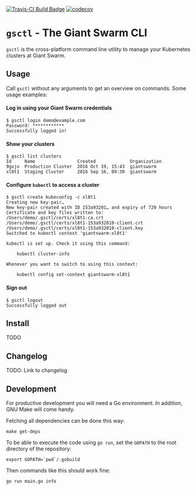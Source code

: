 [![Travis-CI Build Badge](https://api.travis-ci.org/giantswarm/gsctl.svg?branch=master)](https://travis-ci.org/giantswarm/gsctl)
[![codecov](https://codecov.io/gh/giantswarm/gsctl/branch/master/graph/badge.svg)](https://codecov.io/gh/giantswarm/gsctl)


# `gsctl` - The Giant Swarm CLI

`gsctl` is the cross-platform command line utility to manage your Kubernetes clusters at Giant Swarm.

## Usage

Call `gsctl` without any arguments to get an overview on commands. Some usage examples:

#### Log in using your Giant Swarm credentials

```nohighlight
$ gsctl login demo@example.com
Password: ************
Successfully logged in!
```

#### Show your clusters

```nohighlight
$ gsctl list clusters
Id     Name                Created             Organization
9gxjo  Production Cluster  2016 Oct 19, 15:43  giantswarm
xl8t1  Staging Cluster     2016 Sep 16, 09:30  giantswarm
```

#### Configure `kubectl` to access a cluster

```nohighlight
$ gsctl create kubeconfig -c xl8t1
Creating new key-pair…
New key-pair created with ID 153a93201… and expiry of 720 hours
Certificate and key files written to:
/Users/demo/.gsctl/certs/xl8t1-ca.crt
/Users/demo/.gsctl/certs/xl8t1-153a932010-client.crt
/Users/demo/.gsctl/certs/xl8t1-153a932010-client.key
Switched to kubectl context 'giantswarm-xl8t1'

kubectl is set up. Check it using this command:

    kubectl cluster-info

Whenever you want to switch to using this context:

    kubectl config set-context giantswarm-xl8t1
```

#### Sign out

```nohighlight
$ gsctl logout
Successfully logged out
```

## Install

TODO

## Changelog

TODO: Link to changelog

## Development

For productive development you will need a Go environment. In addition, GNU Make will come handy.

Fetching all dependencies can be done this way:

```nohighlight
make get-deps
```

To be able to execute the code using `go run`, set the `GOPATH` to the root directory of the repository:

```nohighlight
export GOPATH=`pwd`/.gobuild
```

Then commands like this should work fine:

```nohighlight
go run main.go info
```
